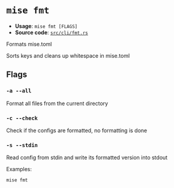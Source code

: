# `mise fmt`

- **Usage**: `mise fmt [FLAGS]`
- **Source code**: [`src/cli/fmt.rs`](https://github.com/jdx/mise/blob/main/src/cli/fmt.rs)

Formats mise.toml

Sorts keys and cleans up whitespace in mise.toml

## Flags

### `-a --all`

Format all files from the current directory

### `-c --check`

Check if the configs are formatted, no formatting is done

### `-s --stdin`

Read config from stdin and write its formatted version into stdout

Examples:

```
mise fmt
```

